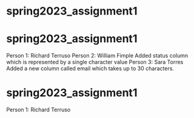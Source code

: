 
# spring2023_assignment1

# spring2023_assignment1
Person 1: Richard Terruso
Person 2: William Fimple
	Added status column which is represented by a single character value
Person 3: Sara Torres
	Added a new column called email which takes up to 30 characters.


# spring2023_assignment1
Person 1: Richard Terruso

